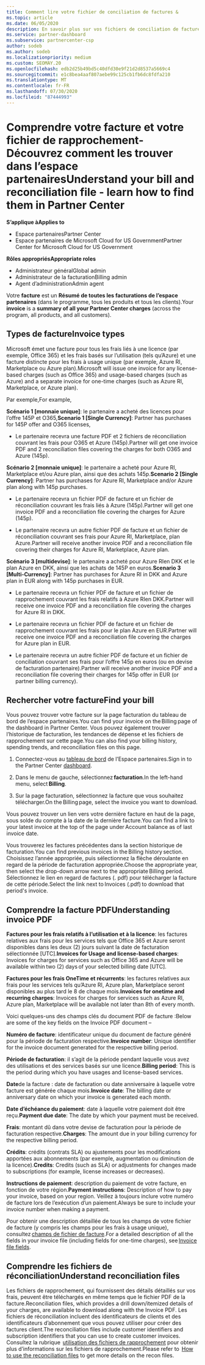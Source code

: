 ```yaml
---
title: Comment lire votre fichier de conciliation de factures &
ms.topic: article
ms.date: 06/05/2020
description: En savoir plus sur vos fichiers de conciliation de factures &. Votre facture indique les frais relatifs à l’espace partenaires dans le programme, les produits et les clients pour cette période mensuelle.
ms.service: partner-dashboard
ms.subservice: partnercenter-csp
author: sodeb
ms.author: sodeb
ms.localizationpriority: medium
ms.custom: SEOMAY.20
ms.openlocfilehash: edb2d25b49bd5c40dfd30e9f21d2d8537a5669c4
ms.sourcegitcommit: e1c8bea4aaf807aebe99c125cb1fb6dc8fdfa210
ms.translationtype: MT
ms.contentlocale: fr-FR
ms.lasthandoff: 07/30/2020
ms.locfileid: "87444993"
---
```

# <a name="understand-your-bill-and-reconciliation-file---learn-how-to-find-them-in-partner-center"></a><span data-ttu-id="2c3e7-104">Comprendre votre facture et votre fichier de rapprochement-Découvrez comment les trouver dans l’espace partenaires</span><span class="sxs-lookup"><span data-stu-id="2c3e7-104">Understand your bill and reconciliation file - learn how to find them in Partner Center</span></span>

<span data-ttu-id="2c3e7-105">**S’applique à**</span><span class="sxs-lookup"><span data-stu-id="2c3e7-105">**Applies to**</span></span>

- <span data-ttu-id="2c3e7-106">Espace partenaires</span><span class="sxs-lookup"><span data-stu-id="2c3e7-106">Partner Center</span></span>
- <span data-ttu-id="2c3e7-107">Espace partenaires de Microsoft Cloud for US Government</span><span class="sxs-lookup"><span data-stu-id="2c3e7-107">Partner Center for Microsoft Cloud for US Government</span></span>

<span data-ttu-id="2c3e7-108">**Rôles appropriés**</span><span class="sxs-lookup"><span data-stu-id="2c3e7-108">**Appropriate roles**</span></span>

- <span data-ttu-id="2c3e7-109">Administrateur général</span><span class="sxs-lookup"><span data-stu-id="2c3e7-109">Global admin</span></span>
- <span data-ttu-id="2c3e7-110">Administrateur de la facturation</span><span class="sxs-lookup"><span data-stu-id="2c3e7-110">Billing admin</span></span>
- <span data-ttu-id="2c3e7-111">Agent d’administration</span><span class="sxs-lookup"><span data-stu-id="2c3e7-111">Admin agent</span></span>


<span data-ttu-id="2c3e7-112">Votre **facture** est un **Résumé de toutes les facturations de l’espace partenaires** (dans le programme, tous les produits et tous les clients).</span><span class="sxs-lookup"><span data-stu-id="2c3e7-112">Your **invoice** is a **summary of all your Partner Center charges** (across the program, all products, and all customers).</span></span> 

## <a name="invoice-types"></a><span data-ttu-id="2c3e7-113">Types de facture</span><span class="sxs-lookup"><span data-stu-id="2c3e7-113">Invoice types</span></span>

<span data-ttu-id="2c3e7-114">Microsoft émet une facture pour tous les frais liés à une licence (par exemple, Office 365) et les frais basés sur l’utilisation (tels qu’Azure) et une facture distincte pour les frais à usage unique (par exemple, Azure RI, Marketplace ou Azure plan).</span><span class="sxs-lookup"><span data-stu-id="2c3e7-114">Microsoft will issue one invoice for any license-based charges (such as Office 365) and usage-based charges (such as Azure) and a separate invoice for one-time charges (such as Azure RI, Marketplace, or Azure plan).</span></span>

<span data-ttu-id="2c3e7-115">Par exemple,</span><span class="sxs-lookup"><span data-stu-id="2c3e7-115">For example,</span></span>  

<span data-ttu-id="2c3e7-116">**Scénario 1 [monnaie unique]**: le partenaire a acheté des licences pour l’offre 145P et O365,</span><span class="sxs-lookup"><span data-stu-id="2c3e7-116">**Scenario 1 [Single Currency]**: Partner has purchases for 145P offer and O365 licenses,</span></span>  

- <span data-ttu-id="2c3e7-117">Le partenaire recevra une facture PDF et 2 fichiers de réconciliation couvrant les frais pour O365 et Azure (145p).</span><span class="sxs-lookup"><span data-stu-id="2c3e7-117">Partner will get one invoice PDF and 2 reconciliation files covering the charges for both O365 and Azure (145p).</span></span>  

<span data-ttu-id="2c3e7-118">**Scénario 2 [monnaie unique]**: le partenaire a acheté pour Azure RI, Marketplace et/ou Azure plan, ainsi que des achats 145p.</span><span class="sxs-lookup"><span data-stu-id="2c3e7-118">**Scenario 2 [Single Currency]**: Partner has purchases for Azure RI, Marketplace and/or Azure plan along with 145p purchases.</span></span>

- <span data-ttu-id="2c3e7-119">Le partenaire recevra un fichier PDF de facture et un fichier de réconciliation couvrant les frais liés à Azure (145p).</span><span class="sxs-lookup"><span data-stu-id="2c3e7-119">Partner will get one invoice PDF and a reconciliation file covering the charges for Azure (145p).</span></span> 

- <span data-ttu-id="2c3e7-120">Le partenaire recevra un autre fichier PDF de facture et un fichier de réconciliation couvrant ses frais pour Azure RI, Marketplace, plan Azure.</span><span class="sxs-lookup"><span data-stu-id="2c3e7-120">Partner will receive another invoice PDF and a reconciliation file covering their charges for Azure RI, Marketplace, Azure plan.</span></span> 

<span data-ttu-id="2c3e7-121">**Scénario 3 [multidevise]**: le partenaire a acheté pour Azure RIen DKK et le plan Azure en DKK, ainsi que les achats de 145P en euros.</span><span class="sxs-lookup"><span data-stu-id="2c3e7-121">**Scenario 3 [Multi-Currency]**: Partner has purchases for Azure RI in DKK and Azure plan in EUR along with 145p purchases in EUR.</span></span>

- <span data-ttu-id="2c3e7-122">Le partenaire recevra un fichier PDF de facture et un fichier de rapprochement couvrant les frais relatifs à Azure RIen DKK.</span><span class="sxs-lookup"><span data-stu-id="2c3e7-122">Partner will receive one invoice PDF and a reconciliation file covering the charges for Azure RI in DKK.</span></span> 

- <span data-ttu-id="2c3e7-123">Le partenaire recevra un fichier PDF de facture et un fichier de rapprochement couvrant les frais pour le plan Azure en EUR.</span><span class="sxs-lookup"><span data-stu-id="2c3e7-123">Partner will receive one invoice PDF and a reconciliation file covering the charges for Azure plan in EUR.</span></span> 

- <span data-ttu-id="2c3e7-124">Le partenaire recevra un autre fichier PDF de facture et un fichier de conciliation couvrant ses frais pour l’offre 145p en euros (ou en devise de facturation partenaire).</span><span class="sxs-lookup"><span data-stu-id="2c3e7-124">Partner will receive another invoice PDF and a reconciliation file covering their charges for 145p offer in EUR (or partner billing currency).</span></span> 

## <a name="find-your-bill"></a><span data-ttu-id="2c3e7-125">Rechercher votre facture</span><span class="sxs-lookup"><span data-stu-id="2c3e7-125">Find your bill</span></span> 

<span data-ttu-id="2c3e7-126">Vous pouvez trouver votre facture sur la page facturation du tableau de bord de l’espace partenaires.</span><span class="sxs-lookup"><span data-stu-id="2c3e7-126">You can find your invoice on the Billing page of the dashboard in Partner Center.</span></span> <span data-ttu-id="2c3e7-127">Vous pouvez également trouver l’historique de facturation, les tendances de dépense et les fichiers de rapprochement sur cette page.</span><span class="sxs-lookup"><span data-stu-id="2c3e7-127">You can also find your billing history, spending trends, and reconciliation files on this page.</span></span> 

1. <span data-ttu-id="2c3e7-128">Connectez-vous au [tableau de bord](https://partner.microsoft.com/dashboard/home) de l’Espace partenaires.</span><span class="sxs-lookup"><span data-stu-id="2c3e7-128">Sign in to the Partner Center [dashboard](https://partner.microsoft.com/dashboard/home).</span></span> 

2. <span data-ttu-id="2c3e7-129">Dans le menu de gauche, sélectionnez **facturation**.</span><span class="sxs-lookup"><span data-stu-id="2c3e7-129">In the left-hand menu, select **Billing**.</span></span> 

3. <span data-ttu-id="2c3e7-130">Sur la page facturation, sélectionnez la facture que vous souhaitez télécharger.</span><span class="sxs-lookup"><span data-stu-id="2c3e7-130">On the Billing page, select the invoice you want to download.</span></span> 

<span data-ttu-id="2c3e7-131">Vous pouvez trouver un lien vers votre dernière facture en haut de la page, sous solde du compte à la date de la dernière facture.</span><span class="sxs-lookup"><span data-stu-id="2c3e7-131">You can find a link to your latest invoice at the top of the page under Account balance as of last invoice date.</span></span> 

<span data-ttu-id="2c3e7-132">Vous trouverez les factures précédentes dans la section historique de facturation.</span><span class="sxs-lookup"><span data-stu-id="2c3e7-132">You can find previous invoices in the Billing history section.</span></span> <span data-ttu-id="2c3e7-133">Choisissez l’année appropriée, puis sélectionnez la flèche déroulante en regard de la période de facturation appropriée.</span><span class="sxs-lookup"><span data-stu-id="2c3e7-133">Choose the appropriate year, then select the drop-down arrow next to the appropriate Billing period.</span></span> <span data-ttu-id="2c3e7-134">Sélectionnez le lien en regard de factures (. pdf) pour télécharger la facture de cette période.</span><span class="sxs-lookup"><span data-stu-id="2c3e7-134">Select the link next to Invoices (.pdf) to download that period's invoice.</span></span> 

## <a name="understanding-invoice-pdf"></a><span data-ttu-id="2c3e7-135">Comprendre la facture PDF</span><span class="sxs-lookup"><span data-stu-id="2c3e7-135">Understanding invoice PDF</span></span> 

<span data-ttu-id="2c3e7-136">**Factures pour les frais relatifs à l’utilisation et à la licence**: les factures relatives aux frais pour les services tels que Office 365 et Azure seront disponibles dans les deux (2) jours suivant la date de facturation sélectionnée [UTC].</span><span class="sxs-lookup"><span data-stu-id="2c3e7-136">**Invoices for Usage and license-based charges**: Invoices for charges for services such as Office 365 and Azure will be available within two (2) days of your selected billing date [UTC].</span></span>  

<span data-ttu-id="2c3e7-137">**Factures pour les frais OneTime et récurrents**: les factures relatives aux frais pour les services tels qu’Azure RI, Azure plan, Marketplace seront disponibles au plus tard le 8 de chaque mois.</span><span class="sxs-lookup"><span data-stu-id="2c3e7-137">**Invoices for onetime and recurring charges**: Invoices for charges for services such as Azure RI, Azure plan, Marketplace will be available not later than 8th of every month.</span></span>  

<span data-ttu-id="2c3e7-138">Voici quelques-uns des champs clés du document PDF de facture :</span><span class="sxs-lookup"><span data-stu-id="2c3e7-138">Below are some of the key fields on the Invoice PDF document –</span></span>

<span data-ttu-id="2c3e7-139">**Numéro de facture**: identificateur unique du document de facture généré pour la période de facturation respective.</span><span class="sxs-lookup"><span data-stu-id="2c3e7-139">**Invoice number**: Unique identifier for the invoice document generated for the respective billing period.</span></span> 

<span data-ttu-id="2c3e7-140">**Période de facturation**: il s’agit de la période pendant laquelle vous avez des utilisations et des services basés sur une licence.</span><span class="sxs-lookup"><span data-stu-id="2c3e7-140">**Billing period**: This is the period during which you have usages and license-based services.</span></span> 

<span data-ttu-id="2c3e7-141">**Date**de la facture : date de facturation ou date anniversaire à laquelle votre facture est générée chaque mois.</span><span class="sxs-lookup"><span data-stu-id="2c3e7-141">**Invoice date**: The billing date or anniversary date on which your invoice is generated each month.</span></span> 

<span data-ttu-id="2c3e7-142">**Date d’échéance du paiement**: date à laquelle votre paiement doit être reçu.</span><span class="sxs-lookup"><span data-stu-id="2c3e7-142">**Payment due date**: The date by which your payment must be received.</span></span> 

<span data-ttu-id="2c3e7-143">**Frais**: montant dû dans votre devise de facturation pour la période de facturation respective.</span><span class="sxs-lookup"><span data-stu-id="2c3e7-143">**Charges**: The amount due in your billing currency for the respective billing period.</span></span> 

<span data-ttu-id="2c3e7-144">**Crédits**: crédits (contrats SLA) ou ajustements pour les modifications apportées aux abonnements (par exemple, augmentation ou diminution de la licence).</span><span class="sxs-lookup"><span data-stu-id="2c3e7-144">**Credits**: Credits (such as SLA) or adjustments for changes made to subscriptions (for example, license increases or decreases).</span></span> 

<span data-ttu-id="2c3e7-145">**Instructions de paiement**: description du paiement de votre facture, en fonction de votre région.</span><span class="sxs-lookup"><span data-stu-id="2c3e7-145">**Payment instructions**: Description of how to pay your invoice, based on your region.</span></span> <span data-ttu-id="2c3e7-146">Veillez à toujours inclure votre numéro de facture lors de l’exécution d’un paiement.</span><span class="sxs-lookup"><span data-stu-id="2c3e7-146">Always be sure to include your invoice number when making a payment.</span></span> 

<span data-ttu-id="2c3e7-147">Pour obtenir une description détaillée de tous les champs de votre fichier de facture (y compris les champs pour les frais à usage unique), consultez [champs de fichier de facture](invoice-file.md).</span><span class="sxs-lookup"><span data-stu-id="2c3e7-147">For a detailed description of all the fields in your invoice file (including fields for one-time charges), see [Invoice file fields](invoice-file.md).</span></span> 

## <a name="understand-reconciliation-files"></a><span data-ttu-id="2c3e7-148">Comprendre les fichiers de réconciliation</span><span class="sxs-lookup"><span data-stu-id="2c3e7-148">Understand reconciliation files</span></span>

 <span data-ttu-id="2c3e7-149">Les fichiers de rapprochement, qui fournissent des détails détaillés sur vos frais, peuvent être téléchargés en même temps que le fichier PDF de la facture.</span><span class="sxs-lookup"><span data-stu-id="2c3e7-149">Reconciliation files, which provides a drill down/itemized details of your charges, are available to download along with the Invoice PDF.</span></span> <span data-ttu-id="2c3e7-150">Les fichiers de réconciliation incluent des identificateurs de clients et des identificateurs d’abonnement que vous pouvez utiliser pour créer des factures client.</span><span class="sxs-lookup"><span data-stu-id="2c3e7-150">The reconciliation files include customer identifiers and subscription identifiers that you can use to create customer invoices.</span></span> <span data-ttu-id="2c3e7-151">Consultez la rubrique  [utilisation des fichiers de rapprochement](use-the-reconciliation-files.md) pour obtenir plus d’informations sur les fichiers de rapprochement.</span><span class="sxs-lookup"><span data-stu-id="2c3e7-151">Please refer to  [How to use the reconciliation files](use-the-reconciliation-files.md) to get more details on the recon files.</span></span> 
